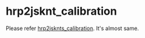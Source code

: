 # hrp2jsknt_calibration
Please refer [hrp2jsknts_calibration](../hrp2jsknt_calibration/README.md).
It's almost same.

